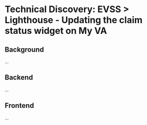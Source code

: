 # Technical Discovery: EVSS > Lighthouse - Updating the claim status widget on My VA

## Background
...

## Backend
...

## Frontend
...


